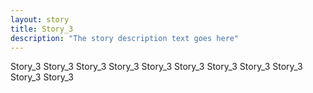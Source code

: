 ```yaml
---
layout: story
title: Story_3 
description: "The story description text goes here"
---
```


Story_3 Story_3 Story_3 Story_3 Story_3 Story_3 Story_3 Story_3 Story_3 Story_3 Story_3 